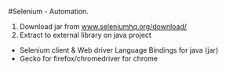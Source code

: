 #Selenium - Automation. 

1. Download jar from www.seleniumhq.org/download/
2. Extract to external library on java project

- Selenium client & Web driver Language Bindings for java (jar) 
- Gecko for firefox/chromedriver for chrome 
